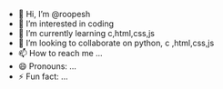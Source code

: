 - 👋 Hi, I’m @roopesh
- 👀 I’m interested in coding 
- 🌱 I’m currently learning c,html,css,js
- 💞️ I’m looking to collaborate on python, c ,html,css,js
- 📫 How to reach me ...
- 😄 Pronouns: ...
- ⚡ Fun fact: ...

<!---
roopesh70/roopesh70 is a ✨ special ✨ repository because its `README.md` (this file) appears on your GitHub profile.
You can click the Preview link to take a look at your changes.
--->
